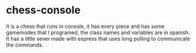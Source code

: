 # chess-console
It is a chess that runs in console, it has every piece and has some gamemodes that I programed, the class names and variables are in spanish. It has a little sever made with express that uses long polling to communicate the commands.
